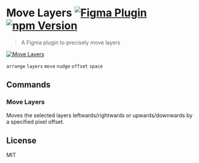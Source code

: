 # Move Layers [![Figma Plugin](https://badgen.net/badge/figma/Move%20Layers/yellow)](https://figma.com/c/plugin/767379204511357902/Move-Layers) [![npm Version](https://badgen.net/npm/v/figma-move-layers)](https://www.npmjs.com/package/figma-move-layers)

> A Figma plugin to precisely move layers

[![Move Layers](https://raw.githubusercontent.com/yuanqing/figma-plugins/master/packages/figma-move-layers/media/cover.png)](https://figma.com/c/plugin/767379204511357902/Move-Layers)

`arrange` `layers` `move` `nudge` `offset` `space`

## Commands

### Move Layers

Moves the selected layers leftwards/rightwards or upwards/downwards by a specified pixel offset.

## License

MIT
